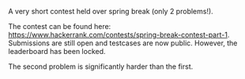 A very short contest held over spring break (only 2 problems!).

The contest can be found here: https://www.hackerrank.com/contests/spring-break-contest-part-1. Submissions are still open and testcases are now public. However, the leaderboard has been locked.

The second problem is significantly harder than the first.
